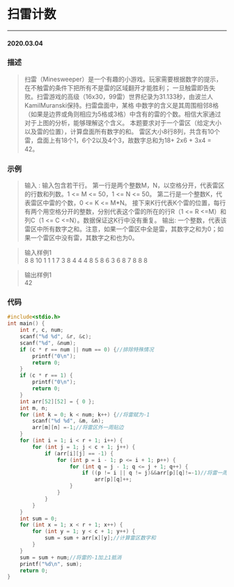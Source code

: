 # 扫雷计数
***
#### 2020.03.04

### 描述
>扫雷（Minesweeper）是一个有趣的小游戏。玩家需要根据数字的提示，在不触雷的条件下把所有不是雷的区域翻开才能胜利；
一旦触雷即告失败。扫雷游戏的高级（16x30，99雷）世界纪录为31.133秒，由波兰人KamilMuranski保持。扫雷盘面中，某格
中数字的含义是其周围相邻8格（如果是边界或角则相应为5格或3格）中含有的雷的个数。相信大家通过对于上图的分析，能够理解这个含义。
本题要求对于一个雷区（给定大小以及雷的位置），计算盘面所有数字的和。
雷区大小8行8列，共含有10个雷，盘面上有18个1，6个2以及4个3，故数字总和为18+ 2x6 + 3x4 = 42。 

### 示例
>输入 :
输入包含若干行。
第一行是两个整数M，N，以空格分开，代表雷区的行数和列数。1 <= M <= 50，1 <= N <= 50。
第二行是一个整数K，代表雷区中雷的个数，0 <= K <= M*N。
接下来K行代表K个雷的位置，每行有两个用空格分开的整数，分别代表这个雷的所在的行R（1 <= R <=M）和列C（1 <= C <=N）。数据保证这K行中没有重复。 
输出: 
一个整数，代表该雷区中所有数字之和。注意，如果一个雷区中全是雷，其数字之和为0；如果一个雷区中没有雷，其数字之和也为0。   
    
>输入样例1    
8 8
10
1 1
1 7
3 8
4 4
4 8
5 8
6 3
6 8
7 8
8 8   

>输出样例1     
42

### 代码
```c
#include<stdio.h>
int main() {
	int r, c, num;
	scanf("%d %d", &r, &c);
	scanf("%d", &num);
	if (c * r == num || num == 0) {//排除特殊情况
		printf("0\n");
		return 0;
	}
	if (c * r == 1) {
		printf("0\n");
		return 0;
	}
	int arr[52][52] = { 0 };
	int m, n;
	for (int k = 0; k < num; k++) {//将雷赋为-1
		scanf("%d %d", &m, &n);
		arr[m][n] =-1;//将雷区外一周贴边
	}
	for (int i = 1; i < r + 1; i++) {
		for (int j = 1; j < c + 1; j++) {
			if (arr[i][j] == -1) {
				for (int p = i - 1; p <= i + 1; p++) {
					for (int q = j - 1; q <= j + 1; q++) {
						if ((p != i || q != j)&&arr[p][q]!=-1)//将雷一周加1
							arr[p][q]++;
					}
				}
			}
		}
	}
	int sum = 0;
	for (int x = 1; x < r + 1; x++) {
		for (int y = 1; y < c + 1; y++) {
			sum = sum + arr[x][y];//计算雷区数字和
		}
	}
	sum = sum + num;//将雷的-1加上1抵消
	printf("%d\n", sum);
	return 0;
}
